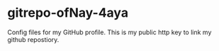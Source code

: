 # gitrepo-ofNay-4aya
Config files for my GitHub profile.
This is my public http key to link my github repostiory.

